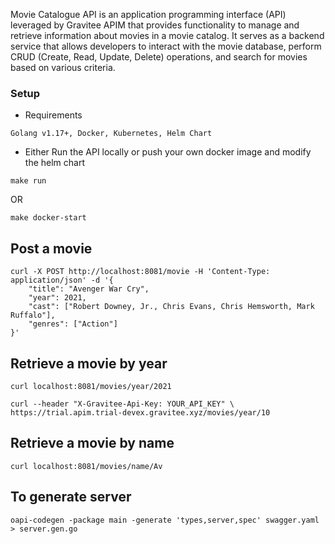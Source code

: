 Movie Catalogue API is an application programming interface (API) leveraged by Gravitee APIM that provides functionality to manage and retrieve information about movies in a movie catalog. It serves as a backend service that allows developers to interact with the movie database, perform CRUD (Create, Read, Update, Delete) operations, and search for movies based on various criteria.


### Setup

- Requirements
```
Golang v1.17+, Docker, Kubernetes, Helm Chart
```
- Either Run the API locally or push your own docker image and modify the helm chart

`make run`

OR

`make docker-start`

## Post a movie

```
curl -X POST http://localhost:8081/movie -H 'Content-Type: application/json' -d '{
    "title": "Avenger War Cry",
    "year": 2021,
    "cast": ["Robert Downey, Jr., Chris Evans, Chris Hemsworth, Mark Ruffalo"],
    "genres": ["Action"]
}'
```

## Retrieve a movie by year

```
curl localhost:8081/movies/year/2021
```

```
curl --header "X-Gravitee-Api-Key: YOUR_API_KEY" \
https://trial.apim.trial-devex.gravitee.xyz/movies/year/10
```

## Retrieve a movie by name

```
curl localhost:8081/movies/name/Av
```

## To generate server

```
oapi-codegen -package main -generate 'types,server,spec' swagger.yaml > server.gen.go
```